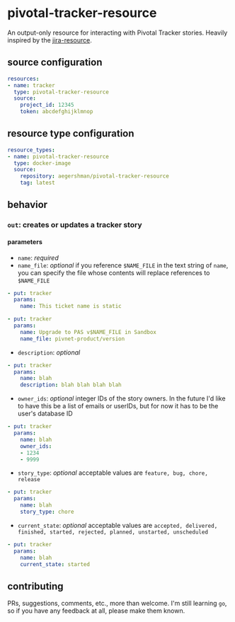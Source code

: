 # pivotal-tracker-resource

An output-only resource for interacting with Pivotal Tracker stories. Heavily inspired by the [jira-resource](https://github.com/danrspencer/jira-resource).

## source configuration

```yaml
resources:
- name: tracker
  type: pivotal-tracker-resource
  source:
    project_id: 12345
    token: abcdefghijklmnop
```

## resource type configuration

```yaml
resource_types:
- name: pivotal-tracker-resource
  type: docker-image
  source:
    repository: aegershman/pivotal-tracker-resource
    tag: latest
```

## behavior

### `out`: creates or updates a tracker story

#### parameters

* `name`: *required*
* `name_file`: *optional* if you reference `$NAME_FILE` in the text string of `name`, you can specify the file whose contents will replace references to `$NAME_FILE`

```yaml
- put: tracker
  params:
    name: This ticket name is static

- put: tracker
  params:
    name: Upgrade to PAS v$NAME_FILE in Sandbox
    name_file: pivnet-product/version
```

* `description`: *optional*

```yaml
- put: tracker
  params:
    name: blah
    description: blah blah blah blah
```

* `owner_ids`: *optional* integer IDs of the story owners. In the future I'd like to have this be a list of emails or userIDs, but for now it has to be the user's database ID

```yaml
- put: tracker
  params:
    name: blah
    owner_ids:
    - 1234
    - 9999
```

* `story_type`: *optional* acceptable values are `feature, bug, chore, release`

```yaml
- put: tracker
  params:
    name: blah
    story_type: chore
```

* `current_state`: *optional* acceptable values are `accepted, delivered, finished, started, rejected, planned, unstarted, unscheduled`

```yaml
- put: tracker
  params:
    name: blah
    current_state: started
```

## contributing

PRs, suggestions, comments, etc., more than welcome. I'm still learning `go`, so if you have any feedback at all, please make them known.